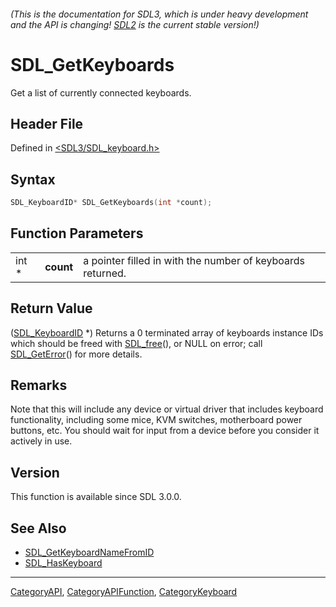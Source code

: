 ###### (This is the documentation for SDL3, which is under heavy development and the API is changing! [SDL2](https://wiki.libsdl.org/SDL2/) is the current stable version!)
# SDL_GetKeyboards

Get a list of currently connected keyboards.

## Header File

Defined in [<SDL3/SDL_keyboard.h>](https://github.com/libsdl-org/SDL/blob/main/include/SDL3/SDL_keyboard.h)

## Syntax

```c
SDL_KeyboardID* SDL_GetKeyboards(int *count);
```

## Function Parameters

|       |           |                                                            |
| ----- | --------- | ---------------------------------------------------------- |
| int * | **count** | a pointer filled in with the number of keyboards returned. |

## Return Value

([SDL_KeyboardID](SDL_KeyboardID) *) Returns a 0 terminated array of
keyboards instance IDs which should be freed with [SDL_free](SDL_free)(),
or NULL on error; call [SDL_GetError](SDL_GetError)() for more details.

## Remarks

Note that this will include any device or virtual driver that includes
keyboard functionality, including some mice, KVM switches, motherboard
power buttons, etc. You should wait for input from a device before you
consider it actively in use.

## Version

This function is available since SDL 3.0.0.

## See Also

- [SDL_GetKeyboardNameFromID](SDL_GetKeyboardNameFromID)
- [SDL_HasKeyboard](SDL_HasKeyboard)

----
[CategoryAPI](CategoryAPI), [CategoryAPIFunction](CategoryAPIFunction), [CategoryKeyboard](CategoryKeyboard)

